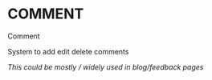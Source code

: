 COMMENT
=======

Comment

System to add edit delete comments

*This could be mostly / widely used in blog/feedback pages*